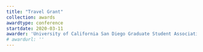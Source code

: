 ```yaml
---
title: "Travel Grant"
collection: awards
awardtype: conference
startdate: 2020-03-11
awarder: 'University of California San Diego Graduate Student Association'
# awardurl: ''
---
```

